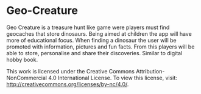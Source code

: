 # Geo-Creature

Geo Creature is a treasure hunt like game were players must find geocaches that store dinosaurs. 
Being aimed at children the app will have more of educational focus. When finding a dinosaur the user 
will be promoted with information, pictures and fun facts. From this players will be able to store, personalise 
and share their discoveries. Similar to digital hobby book.


This work is licensed under the Creative Commons Attribution-NonCommercial 4.0 International License. 
To view this license, visit: http://creativecommons.org/licenses/by-nc/4.0/.
